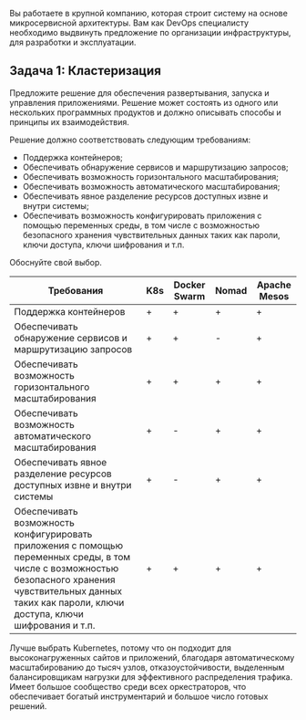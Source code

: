 Вы работаете в крупной компанию, которая строит систему на основе микросервисной архитектуры.
Вам как DevOps специалисту необходимо выдвинуть предложение по организации инфраструктуры, для разработки и эксплуатации.

## Задача 1: Кластеризация

Предложите решение для обеспечения развертывания, запуска и управления приложениями.
Решение может состоять из одного или нескольких программных продуктов и должно описывать способы и принципы их взаимодействия.

Решение должно соответствовать следующим требованиям:
- Поддержка контейнеров;
- Обеспечивать обнаружение сервисов и маршрутизацию запросов;
- Обеспечивать возможность горизонтального масштабирования;
- Обеспечивать возможность автоматического масштабирования;
- Обеспечивать явное разделение ресурсов доступных извне и внутри системы;
- Обеспечивать возможность конфигурировать приложения с помощью переменных среды, в том числе с возможностью безопасного хранения чувствительных данных таких как пароли, ключи доступа, ключи шифрования и т.п.

Обоснуйте свой выбор.

|Требования|K8s|Docker Swarm|Nomad|Apache Mesos|
|----------|---|------------|-----|------------|
|Поддержка контейнеров|+|+|+|+|
|Обеспечивать обнаружение сервисов и маршрутизацию запросов|+|+|-|+|
|Обеспечивать возможность горизонтального масштабирования|+|+|+|+|
|Обеспечивать возможность автоматического масштабирования|+|-|+|+|
|Обеспечивать явное разделение ресурсов доступных извне и внутри системы|+|-|+|+|
|Обеспечивать возможность конфигурировать приложения с помощью переменных среды, в том числе с возможностью безопасного хранения чувствительных данных таких как пароли, ключи доступа, ключи шифрования и т.п.|+|+|+|+|

Лучше выбрать Kubernetes, потому что он подходит для высоконагруженных сайтов и приложений, благодаря автоматическому масштабированию до тысяч узлов, отказоустойчивости, выделенным балансировщикам нагрузки для эффективного распределения трафика. Имеет большое сообщество среди всех оркестраторов, что обеспечивает богатый инструментарий и большое число готовых решений.